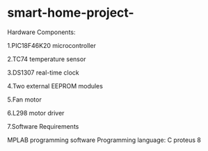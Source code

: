 # smart-home-project-


Hardware Components:

1.PIC18F46K20 microcontroller

2.TC74 temperature sensor

3.DS1307 real-time clock

4.Two external EEPROM modules

5.Fan motor

6.L298 motor driver

7.Software Requirements


MPLAB programming software
Programming language: C
proteus 8
